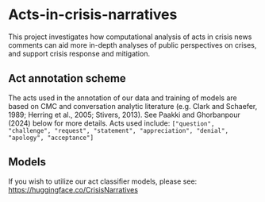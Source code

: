 # Acts-in-crisis-narratives
This project investigates how computational analysis of acts in crisis news comments can aid more in-depth analyses of public perspectives on crises, and support crisis response and mitigation.

## Act annotation scheme

The acts used in the annotation of our data and training of models are based on CMC and conversation analytic literature (e.g. Clark and Schaefer, 1989; Herring et al., 2005; Stivers, 2013). See Paakki and Ghorbanpour (2024) below for more details. Acts used include:  `["question", "challenge", "request", "statement", "appreciation", "denial", "apology", "acceptance"]`

## Models

If you wish to utilize our act classifier models, please see: https://huggingface.co/CrisisNarratives
